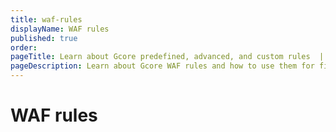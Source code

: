 ```yaml
---
title: waf-rules
displayName: WAF rules
published: true
order:
pageTitle: Learn about Gcore predefined, advanced, and custom rules  | Gcore
pageDescription: Learn about Gcore WAF rules and how to use them for filtering incoming traffic and blocking malicious requests.
---
```

# WAF rules
 